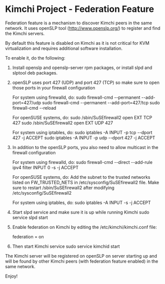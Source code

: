 Kimchi Project - Federation Feature
===================================

Federation feature is a mechanism to discover Kimchi peers in the same network.
It uses openSLP tool (http://www.openslp.org/) to register and find the Kimchi
servers.

By default this feature is disabled on Kimchi as it is not critical for KVM
virtualization and requires additional software installation.

To enable it, do the following:

1. Install openslp and openslp-server rpm packages,
   or install slpd and slptool deb packages.

2. openSLP uses port 427 (UDP) and port 427 (TCP) so make sure to open those
   ports in your firewall configuration

   For system using firewalld, do:
   sudo firewall-cmd --permanent --add-port=427/udp
   sudo firewall-cmd --permanent --add-port=427/tcp
   sudo firewall-cmd --reload

   For openSUSE systems, do:
   sudo /sbin/SuSEfirewall2 open EXT TCP 427
   sudo /sbin/SuSEfirewall2 open EXT UDP 427

   For system using iptables, do:
   sudo iptables -A INPUT -p tcp --dport 427 -j ACCEPT
   sudo iptables -A INPUT -p udp --dport 427 -j ACCEPT

3. In addition to the openSLP ports, you also need to allow multicast in the
   firewall configuration

   For system using firewalld, do:
   sudo firewall-cmd --direct --add-rule ipv4 filter INPUT 0 -s <subnet> -j ACCEPT

   For openSUSE systems, do:
   Add the subnet to the trusted networks listed on FW_TRUSTED_NETS in
   /etc/sysconfig/SuSEfirewall2 file.
   Make sure to restart /sbin/SuSEfirewall2 after modifying /etc/sysconfig/SuSEfirewall2

   For system using iptables, do:
   sudo iptables -A INPUT -s <subnet> -j ACCEPT

4. Start slpd service and make sure it is up while running Kimchi
   sudo service slpd start

5. Enable federation on Kimchi by editing the /etc/kimchi/kimchi.conf file:

   federation = on

6. Then start Kimchi service
   sudo service kimchid start

The Kimchi server will be registered on openSLP on server starting up and will
be found by other Kimchi peers (with federation feature enabled) in the same
network.

Enjoy!
